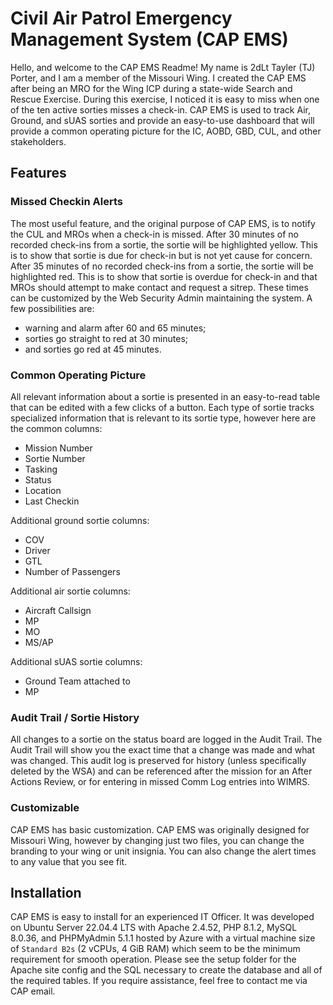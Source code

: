 # Civil Air Patrol Emergency Management System (CAP EMS)
Hello, and welcome to the CAP EMS Readme! My name is 2dLt Tayler (TJ) Porter, and I am a member of the Missouri Wing.  I created the CAP EMS after being an MRO for the Wing ICP during a state-wide Search and Rescue Exercise.  During this exercise, I noticed it is easy to miss when one of the ten active sorties misses a check-in.  CAP EMS is used to track Air, Ground, and sUAS sorties and provide an easy-to-use dashboard that will provide a common operating picture for the IC, AOBD, GBD, CUL, and other stakeholders.

## Features
### Missed Checkin Alerts
The most useful feature, and the original purpose of CAP EMS, is to notify the CUL and MROs when a check-in is missed.  After 30 minutes of no recorded check-ins from a sortie, the sortie will be highlighted yellow. This is to show that sortie is due for check-in but is not yet cause for concern. After 35 minutes of no recorded check-ins from a sortie, the sortie will be highlighted red. This is to show that sortie is overdue for check-in and that MROs should attempt to make contact and request a sitrep.  These times can be customized by the Web Security Admin maintaining the system. A few possibilities are: 
  * warning and alarm after 60 and 65 minutes;
  * sorties go straight to red at 30 minutes;
  * and sorties go red at 45 minutes.

### Common Operating Picture
All relevant information about a sortie is presented in an easy-to-read table that can be edited with a few clicks of a button.  Each type of sortie tracks specialized information that is relevant to its sortie type, however here are the common columns:
  * Mission Number
  * Sortie Number
  * Tasking
  * Status
  * Location
  * Last Checkin

Additional ground sortie columns:
  * COV
  * Driver
  * GTL
  * Number of Passengers

Additional air sortie columns:
  * Aircraft Callsign
  * MP
  * MO
  * MS/AP

Additional sUAS sortie columns:
  * Ground Team attached to
  * MP

### Audit Trail / Sortie History
All changes to a sortie on the status board are logged in the Audit Trail. The Audit Trail will show you the exact time that a change was made and what was changed.  This audit log is preserved for history (unless specifically deleted by the WSA) and can be referenced after the mission for an After Actions Review, or for entering in missed Comm Log entries into WIMRS.

### Customizable
CAP EMS has basic customization. CAP EMS was originally designed for Missouri Wing, however by changing just two files, you can change the branding to your wing or unit insignia.  You can also change the alert times to any value that you see fit.

## Installation 
CAP EMS is easy to install for an experienced IT Officer.  It was developed on Ubuntu Server 22.04.4 LTS with Apache 2.4.52, PHP 8.1.2, MySQL 8.0.36, and PHPMyAdmin 5.1.1 hosted by Azure with a virtual machine size of `Standard B2s` (2 vCPUs, 4 GiB RAM) which seem to be the minimum requirement for smooth operation.  Please see the setup folder for the Apache site config and the SQL necessary to create the database and all of the required tables.  If you require assistance, feel free to contact me via CAP email.

